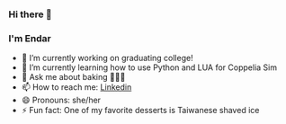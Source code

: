 ### Hi there 👋
### I'm Endar

- 🔭 I’m currently working on graduating college!
- 🌱 I’m currently learning how to use Python and LUA for Coppelia Sim
- 💬 Ask me about baking 👩🏻‍🍳
- 📫 How to reach me: [Linkedin](https://www.linkedin.com/in/endar-li/)
- 😄 Pronouns: she/her
- ⚡ Fun fact: One of my favorite desserts is Taiwanese shaved ice
<!--
**endarli/endarli** is a ✨ _special_ ✨ repository because its `README.md` (this file) appears on your GitHub profile.

Here are some ideas to get you started:

- 🔭 I’m currently working on ...
- 🌱 I’m currently learning ...
- 👯 I’m looking to collaborate on ...
- 🤔 I’m looking for help with ...
- 💬 Ask me about ...
- 📫 How to reach me: ...
- 😄 Pronouns: ...
- ⚡ Fun fact: ...
-->
